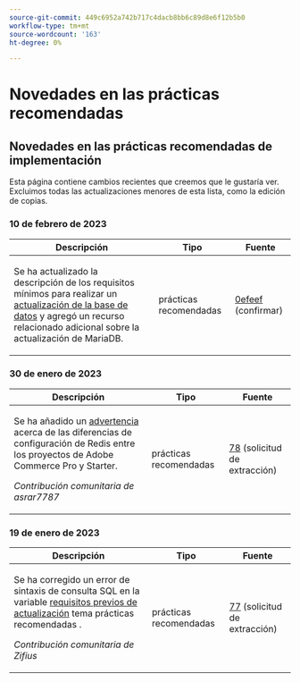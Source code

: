```yaml
---
source-git-commit: 449c6952a742b717c4dacb8bb6c89d8e6f12b5b0
workflow-type: tm+mt
source-wordcount: '163'
ht-degree: 0%

---
```

# Novedades en las prácticas recomendadas

## Novedades en las prácticas recomendadas de implementación

Esta página contiene cambios recientes que creemos que le gustaría ver. Excluimos todas las actualizaciones menores de esta lista, como la edición de copias.

### 10 de febrero de 2023

<table style="table-layout:auto;">
  <thead>
    <tr>
      <th>Descripción</th>
      <th>Tipo</th>
      <th>Fuente</th>
    </tr>
  </thead>
  <tbody>
    <tr>
      <td><p>Se ha actualizado la descripción de los requisitos mínimos para realizar un <a href="https://experienceleague.adobe.com/docs/commerce-operations/implementation-playbook/best-practices/maintenance/commerce-235-upgrade-prerequisites-mariadb.html">actualización de la base de datos</a> y agregó un recurso relacionado adicional sobre la actualización de MariaDB.</p>
</td>
      <td>prácticas recomendadas</td>
      <td><a href="https://github.com/AdobeDocs/commerce-operations.en/commit/0efeef6f3d5276f42e4a67fe55f6108a399f45fb">0efeef</a> (confirmar)</td>
    </tr>
  </tbody>
</table><!-- date_group -->

### 30 de enero de 2023

<table style="table-layout:auto;">
  <thead>
    <tr>
      <th>Descripción</th>
      <th>Tipo</th>
      <th>Fuente</th>
    </tr>
  </thead>
  <tbody>
    <tr>
      <td><p>Se ha añadido un <a href="https://experienceleague.adobe.com/docs/commerce-operations/implementation-playbook/best-practices/planning/redis-service-configuration.html">advertencia</a> acerca de las diferencias de configuración de Redis entre los proyectos de Adobe Commerce Pro y Starter.</p>
<p><i>Contribución comunitaria de asrar7787</i></p></td>
      <td>prácticas recomendadas</td>
      <td><a href="https://github.com/AdobeDocs/commerce-operations.en/pull/78">78</a> (solicitud de extracción)</td>
    </tr>
  </tbody>
</table>

### 19 de enero de 2023

<table style="table-layout:auto;">
  <thead>
    <tr>
      <th>Descripción</th>
      <th>Tipo</th>
      <th>Fuente</th>
    </tr>
  </thead>
  <tbody>
    <tr>
      <td><p>Se ha corregido un error de sintaxis de consulta SQL en la variable <a href="https://experienceleague.adobe.com/docs/commerce-operations/implementation-playbook/best-practices/maintenance/commerce-235-upgrade-prerequisites-mariadb.html">requisitos previos de actualización</a> tema prácticas recomendadas .</p>
<p><i>Contribución comunitaria de Zifius</i></p></td>
      <td>prácticas recomendadas</td>
      <td><a href="https://github.com/AdobeDocs/commerce-operations.en/pull/77">77</a> (solicitud de extracción)</td>
    </tr>
  </tbody>
</table><!-- date_group --><!-- month_group --><!-- year_group -->
